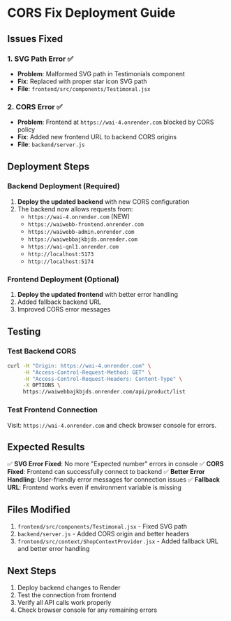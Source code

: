 # CORS Fix Deployment Guide

## Issues Fixed

### 1. SVG Path Error ✅
- **Problem**: Malformed SVG path in Testimonials component
- **Fix**: Replaced with proper star icon SVG path
- **File**: `frontend/src/components/Testimonal.jsx`

### 2. CORS Error ✅
- **Problem**: Frontend at `https://wai-4.onrender.com` blocked by CORS policy
- **Fix**: Added new frontend URL to backend CORS origins
- **File**: `backend/server.js`

## Deployment Steps

### Backend Deployment (Required)
1. **Deploy the updated backend** with new CORS configuration
2. The backend now allows requests from:
   - `https://wai-4.onrender.com` (NEW)
   - `https://waiwebb-frontend.onrender.com`
   - `https://waiwebb-admin.onrender.com`
   - `https://waiwebbajkbjds.onrender.com`
   - `https://wai-qnl1.onrender.com`
   - `http://localhost:5173`
   - `http://localhost:5174`

### Frontend Deployment (Optional)
1. **Deploy the updated frontend** with better error handling
2. Added fallback backend URL
3. Improved CORS error messages

## Testing

### Test Backend CORS
```bash
curl -H "Origin: https://wai-4.onrender.com" \
     -H "Access-Control-Request-Method: GET" \
     -H "Access-Control-Request-Headers: Content-Type" \
     -X OPTIONS \
     https://waiwebbajkbjds.onrender.com/api/product/list
```

### Test Frontend Connection
Visit: `https://wai-4.onrender.com` and check browser console for errors.

## Expected Results

✅ **SVG Error Fixed**: No more "Expected number" errors in console
✅ **CORS Fixed**: Frontend can successfully connect to backend
✅ **Better Error Handling**: User-friendly error messages for connection issues
✅ **Fallback URL**: Frontend works even if environment variable is missing

## Files Modified

1. `frontend/src/components/Testimonal.jsx` - Fixed SVG path
2. `backend/server.js` - Added CORS origin and better headers
3. `frontend/src/context/ShopContextProvider.jsx` - Added fallback URL and better error handling

## Next Steps

1. Deploy backend changes to Render
2. Test the connection from frontend
3. Verify all API calls work properly
4. Check browser console for any remaining errors
